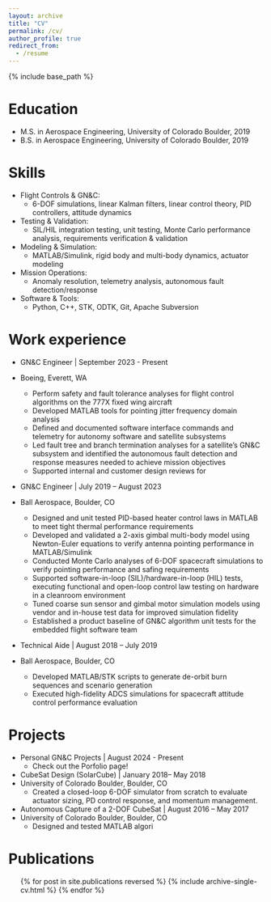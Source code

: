 ```yaml
---
layout: archive
title: "CV"
permalink: /cv/
author_profile: true
redirect_from:
  - /resume
---
```


{% include base_path %}

Education
======
* M.S. in Aerospace Engineering, University of Colorado Boulder, 2019
* B.S. in Aerospace Engineering, University of Colorado Boulder, 2019

Skills
======
* Flight Controls & GN&C: 
  * 6-DOF simulations, linear Kalman filters, linear control theory, PID controllers, attitude dynamics
* Testing & Validation: 
  * SIL/HIL integration testing, unit testing, Monte Carlo performance analysis, requirements verification & validation
* Modeling & Simulation: 
  * MATLAB/Simulink, rigid body and multi-body dynamics, actuator modeling
* Mission Operations: 
  * Anomaly resolution, telemetry analysis, autonomous fault detection/response
* Software & Tools: 
  * Python, C++, STK, ODTK, Git, Apache Subversion

Work experience
======
* GN&C Engineer | September 2023 - Present
* Boeing, Everett, WA
  * Perform safety and fault tolerance analyses for flight control algorithms on the 777X fixed wing aircraft
  * Developed MATLAB tools for pointing jitter frequency domain analysis
  * Defined and documented software interface commands and telemetry for autonomy software and satellite subsystems
  * Led fault tree and branch termination analyses for a satellite’s GN&C subsystem and identified the autonomous fault detection and response measures needed to achieve mission objectives
  * Supported internal and customer design reviews for

* GN&C Engineer | July 2019 – August 2023
* Ball Aerospace, Boulder, CO
  * Designed and unit tested PID-based heater control laws in MATLAB to meet tight thermal performance requirements
  * Developed and validated a 2-axis gimbal multi-body model using Newton-Euler equations to verify antenna pointing performance in MATLAB/Simulink
  * Conducted Monte Carlo analyses of 6-DOF spacecraft simulations to verify pointing performance and safing requirements
  * Supported software-in-loop (SIL)/hardware-in-loop (HIL) tests, executing functional and open-loop control law testing on hardware in a cleanroom environment
  * Tuned coarse sun sensor and gimbal motor simulation models using vendor and in-house test data for improved simulation fidelity
  * Established a product baseline of GN&C algorithm unit tests for the embedded flight software team

* Technical Aide | August 2018 – July 2019
* Ball Aerospace, Boulder, CO
  * Developed MATLAB/STK scripts to generate de-orbit burn sequences and scenario generation
  * Executed high-fidelity ADCS simulations for spacecraft attitude control performance evaluation

Projects
======
* Personal GN&C Projects | August 2024 - Present
  * Check out the Porfolio page!
* CubeSat Design (SolarCube) | January 2018– May 2018
* University of Colorado Boulder, Boulder, CO 
  * Created a closed-loop 6-DOF simulator from scratch to evaluate actuator sizing, PD control response, and momentum management.
* Autonomous Capture of a 2-DOF CubeSat | August 2016 – May 2017
* University of Colorado Boulder, Boulder, CO
  * Designed and tested MATLAB algori

Publications
======
  <ul>{% for post in site.publications reversed %}
    {% include archive-single-cv.html %}
  {% endfor %}</ul>
  
<!-- Talks
======
  <ul>{% for post in site.talks reversed %}
    {% include archive-single-talk-cv.html  %}
  {% endfor %}</ul>
  
Teaching
======
  <ul>{% for post in site.teaching reversed %}
    {% include archive-single-cv.html %}
  {% endfor %}</ul>
  
Service and leadership
======
* Currently signed in to 43 different slack teams -->
